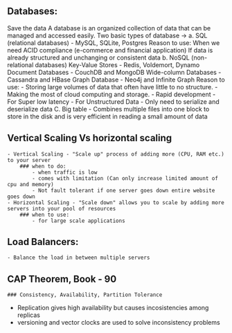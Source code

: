 
## Databases:

Save the data
A database is an organized collection of data that can be managed and accessed easily.
Two basic types of database -> 
a. SQL (relational databases) - MySQL, SQLite, Postgres
    Reason to use:
    When we need ACID compliance (e-commerce and financial application)
    If data is already structured and unchanging or consistent data
b. NoSQL (non-relational databases)
    Key-Value Stores - Redis, Voldemort, Dynamo
    Document Databases - CouchDB and MongoDB
    Wide-column Databases - Cassandra and HBase
    Graph Database - Neo4j and Infinite Graph
    Reason to use:
        - Storing large volumes of data that often have little to no structure.
        - Making the most of cloud computing and storage.
        - Rapid development
        - For Super low latency
        - For Unstructured Data
        - Only need to serialize and deserialize data
C. Big table - Combines multiple files into one block to store in the disk and is very efficient in reading a small amount of data

## Vertical Scaling Vs horizontal scaling
    - Vertical Scaling - "Scale up" process of adding more (CPU, RAM etc.) to your server
        ### when to do:
            - when traffic is low
            - comes with limitation (Can only increase limited amount of cpu and memory)
            - Not fault tolerant if one server goes down entire website goes down
    - Horizontal Scaling - "Scale down" allows you to scale by adding more servers into your pool of resources
        ### when to use:
            - for large scale applications
## Load Balancers:
    - Balance the load in between multiple servers

## CAP Theorem,  Book - 90
    ### Consistency, Availability, Partition Tolerance
- Replication gives high availability but causes incosistencies among replicas
- versioning and vector clocks are used to solve inconsistency problems

